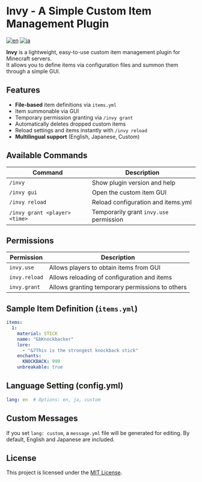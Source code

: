 # Invy - A Simple Custom Item Management Plugin

[![en](https://img.shields.io/badge/lang-en-red.svg)](https://github.com/epsilon-labs-llc/Invy/blob/main/README.en.md)
[![ja](https://img.shields.io/badge/lang-ja-blue.svg)](https://github.com/epsilon-labs-llc/Invy/blob/main/README.md)

**Invy** is a lightweight, easy-to-use custom item management plugin for Minecraft servers.  
It allows you to define items via configuration files and summon them through a simple GUI.

## Features

- **File-based** item definitions via `items.yml`
- Item summonable via GUI
- Temporary permission granting via `/invy grant`
- Automatically deletes dropped custom items
- Reload settings and items instantly with `/invy reload`
- **Multilingual support** (English, Japanese, Custom)

## Available Commands

| Command | Description |
|---------|-------------|
| `/invy` | Show plugin version and help |
| `/invy gui` | Open the custom item GUI |
| `/invy reload` | Reload configuration and items.yml |
| `/invy grant <player> <time>` | Temporarily grant `invy.use` permission |

## Permissions

| Permission      | Description                          |
|-----------------|--------------------------------------|
| `invy.use`      | Allows players to obtain items from GUI |
| `invy.reload`   | Allows reloading of configuration and items |
| `invy.grant`    | Allows granting temporary permissions to others |

## Sample Item Definition (`items.yml`)

```yaml
items:
  1:
    material: STICK
    name: "&bKnockbacker"
    lore:
      - "&7This is the strongest knockback stick"
    enchants:
      KNOCKBACK: 999
    unbreakable: true
```

## Language Setting (config.yml)

```yaml
lang: en  # Options: en, ja, custom
```

## Custom Messages
If you set `lang: custom`, a `message.yml` file will be generated for editing.
By default, English and Japanese are included.

## License
This project is licensed under the [MIT License]((LICENSE)).
